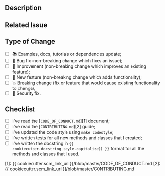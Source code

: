 ## Description

<!-- Add a more detailed description of the changes if needed. -->

## Related Issue

<!-- If your PR refers to a related issue, link it here. -->

## Type of Change

<!-- Mark with an `x` all the checkboxes that apply (like `[x]`) -->

- [ ] 📚 Examples, docs, tutorials or dependencies update;
- [ ] 🔧 Bug fix (non-breaking change which fixes an issue);
- [ ] 🥂 Improvement (non-breaking change which improves an existing feature);
- [ ] 🚀 New feature (non-breaking change which adds functionality);
- [ ] 💥 Breaking change (fix or feature that would cause existing functionality to change);
- [ ] 🔐 Security fix.

## Checklist

<!-- Mark with an `x` all the checkboxes that apply (like `[x]`) -->

- [ ] I've read the [`CODE_OF_CONDUCT.md`][1] document;
- [ ] I've read the [`CONTRIBUTING.md`][2] guide;
- [ ] I've updated the code style using `make codestyle`;
- [ ] I've written tests for all new methods and classes that I created;
- [ ] I've written the docstring in `{{ cookiecutter.docstring_style.capitalize() }}` format for all the methods and classes that I used.

[1]: {{ cookiecutter.scm_link_url }}/blob/master/CODE_OF_CONDUCT.md
[2]: {{ cookiecutter.scm_link_url }}/blob/master/CONTRIBUTING.md
